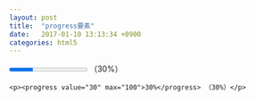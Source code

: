 ```yaml
---
layout: post
title:  "progress要素"
date:   2017-01-10 13:13:34 +0900
categories: html5
---
```


<p><progress value="30" max="100">30%</progress> （30%）</p>

```
<p><progress value="30" max="100">30%</progress> （30%）</p>
```
